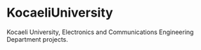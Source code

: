 # KocaeliUniversity
Kocaeli University, Electronics and Communications Engineering Department projects.

